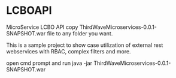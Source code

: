 # LCBOAPI
MicroService LCBO API
copy ThirdWaveMicroservices-0.0.1-SNAPSHOT.war file to any folder you want. 

This is a sample project to show case utilization of external rest webservices with RBAC, complex filters and more.


open cmd prompt and run 
java -jar ThirdWaveMicroservices-0.0.1-SNAPSHOT.war
